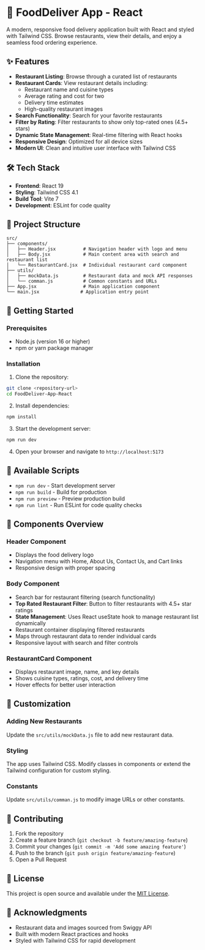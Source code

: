 # 🍕 FoodDeliver App - React

A modern, responsive food delivery application built with React and styled with Tailwind CSS. Browse restaurants, view their details, and enjoy a seamless food ordering experience.

## ✨ Features

- **Restaurant Listing**: Browse through a curated list of restaurants
- **Restaurant Cards**: View restaurant details including:
  - Restaurant name and cuisine types
  - Average rating and cost for two
  - Delivery time estimates
  - High-quality restaurant images
- **Search Functionality**: Search for your favorite restaurants
- **Filter by Rating**: Filter restaurants to show only top-rated ones (4.5+ stars)
- **Dynamic State Management**: Real-time filtering with React hooks
- **Responsive Design**: Optimized for all device sizes
- **Modern UI**: Clean and intuitive user interface with Tailwind CSS

## 🛠️ Tech Stack

- **Frontend**: React 19
- **Styling**: Tailwind CSS 4.1
- **Build Tool**: Vite 7
- **Development**: ESLint for code quality

## 📁 Project Structure

```
src/
├── components/
│   ├── Header.jsx          # Navigation header with logo and menu
│   ├── Body.jsx            # Main content area with search and restaurant list
│   └── RestaurantCard.jsx  # Individual restaurant card component
├── utils/
│   ├── mockData.js         # Restaurant data and mock API responses
│   └── comman.js           # Common constants and URLs
├── App.jsx                 # Main application component
└── main.jsx               # Application entry point
```

## 🚀 Getting Started

### Prerequisites

- Node.js (version 16 or higher)
- npm or yarn package manager

### Installation

1. Clone the repository:
```bash
git clone <repository-url>
cd FoodDeliver-App-React
```

2. Install dependencies:
```bash
npm install
```

3. Start the development server:
```bash
npm run dev
```

4. Open your browser and navigate to `http://localhost:5173`

## 📜 Available Scripts

- `npm run dev` - Start development server
- `npm run build` - Build for production
- `npm run preview` - Preview production build
- `npm run lint` - Run ESLint for code quality checks

## 🎨 Components Overview

### Header Component
- Displays the food delivery logo
- Navigation menu with Home, About Us, Contact Us, and Cart links
- Responsive design with proper spacing

### Body Component
- Search bar for restaurant filtering (search functionality)
- **Top Rated Restaurant Filter**: Button to filter restaurants with 4.5+ star ratings
- **State Management**: Uses React useState hook to manage restaurant list dynamically
- Restaurant container displaying filtered restaurants
- Maps through restaurant data to render individual cards
- Responsive layout with search and filter controls

### RestaurantCard Component
- Displays restaurant image, name, and key details
- Shows cuisine types, ratings, cost, and delivery time
- Hover effects for better user interaction

## 🔧 Customization

### Adding New Restaurants
Update the `src/utils/mockData.js` file to add new restaurant data.

### Styling
The app uses Tailwind CSS. Modify classes in components or extend the Tailwind configuration for custom styling.

### Constants
Update `src/utils/comman.js` to modify image URLs or other constants.

## 🤝 Contributing

1. Fork the repository
2. Create a feature branch (`git checkout -b feature/amazing-feature`)
3. Commit your changes (`git commit -m 'Add some amazing feature'`)
4. Push to the branch (`git push origin feature/amazing-feature`)
5. Open a Pull Request

## 📝 License

This project is open source and available under the [MIT License](LICENSE).

## 🙏 Acknowledgments

- Restaurant data and images sourced from Swiggy API
- Built with modern React practices and hooks
- Styled with Tailwind CSS for rapid development
